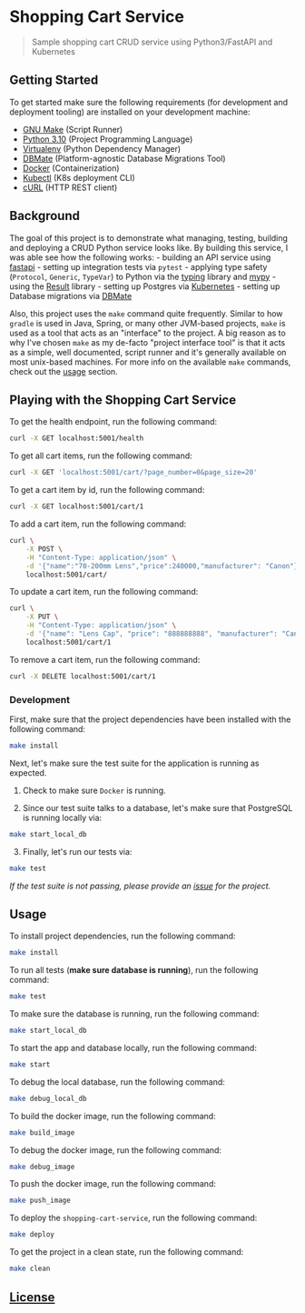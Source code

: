 # Shopping Cart Service

> Sample shopping cart CRUD service using Python3/FastAPI and Kubernetes

## Getting Started

To get started make sure the following requirements (for development and deployment tooling) are installed on your development machine:

- [GNU Make](https://www.gnu.org/software/make) (Script Runner)
- [Python 3.10](https://www.python.org/downloads/) (Project Programming Language)
- [Virtualenv](https://virtualenv.pypa.io/en/latest/) (Python Dependency Manager)
- [DBMate](https://github.com/amacneil/dbmate) (Platform-agnostic Database Migrations Tool)
- [Docker](https://hub.docker.com/) (Containerization)
- [Kubectl](https://kubernetes.io/docs/tasks/tools/install-kubectl/) (K8s deployment CLI)
- [cURL](https://curl.haxx.se/) (HTTP REST client)

## Background

The goal of this project is to demonstrate what managing, testing, building and deploying a CRUD Python service looks like. By building this service, I was able see how the following works:
    - building an API service using [fastapi](https://fastapi.tiangolo.com/)
    - setting up integration tests via `pytest`
    - applying type safety (`Protocol`, `Generic`, `TypeVar`) to Python via the [typing](https://docs.python.org/3/library/typing.html) library and [mypy](http://www.mypy-lang.org/)
    - using the [Result](https://github.com/rustedpy/result) library
    - setting up Postgres via [Kubernetes](https://docs.docker.com/compose/)
    - setting up Database migrations via [DBMate](https://github.com/amacneil/dbmate)

Also, this project uses the `make` command quite frequently. Similar to how `gradle` is used in Java, Spring, or many other JVM-based projects, `make` is used as a tool that acts as an "interface" to the project. A big reason as to why I've chosen `make` as my de-facto "project interface tool" is that it acts as a simple, well documented, script runner and it's generally available on most unix-based machines. For more info on the available `make` commands, check out the [usage](https://github.com/tjmaynes/shopping-cart-service#usage) section. 

## Playing with the Shopping Cart Service

To get the health endpoint, run the following command:
```bash
curl -X GET localhost:5001/health
```

To get all cart items, run the following command:
```bash
curl -X GET 'localhost:5001/cart/?page_number=0&page_size=20'
```

To get a cart item by id, run the following command:
```bash
curl -X GET localhost:5001/cart/1
```

To add a cart item, run the following command:
```bash
curl \
    -X POST \
    -H "Content-Type: application/json" \
    -d '{"name":"70-200mm Lens","price":240000,"manufacturer": "Canon"}' \
    localhost:5001/cart/
```

To update a cart item, run the following command:
```bash
curl \
    -X PUT \
    -H "Content-Type: application/json" \
    -d '{"name": "Lens Cap", "price": "888888888", "manufacturer": "Canon"}' \
    localhost:5001/cart/1
```

To remove a cart item, run the following command:
```bash
curl -X DELETE localhost:5001/cart/1
```

### Development
First, make sure that the project dependencies have been installed with the following command:
```bash
make install
```

Next, let's make sure the test suite for the application is running as expected.

1. Check to make sure `Docker` is running.

2. Since our test suite talks to a database, let's make sure that PostgreSQL is running locally via:
```bash
make start_local_db
```

3. Finally, let's run our tests via:
```bash
make test
```

*If the test suite is not passing, please provide an [issue](https://github.com/tjmaynes/shopping-cart-service/issues) for the project.*

## Usage
To install project dependencies, run the following command:
```bash
make install
```

To run all tests (**make sure database is running**), run the following command:
```bash
make test
```

To make sure the database is running, run the following command:
```bash
make start_local_db
```

To start the app and database locally, run the following command:
```bash
make start
```

To debug the local database, run the following command:
```bash
make debug_local_db
```

To build the docker image, run the following command:
```bash
make build_image
```

To debug the docker image, run the following command:
```bash
make debug_image
```

To push the docker image, run the following command:
```bash
make push_image
```

To deploy the `shopping-cart-service`, run the following command:
```bash
make deploy
```

To get the project in a clean state, run the following command:
```bash
make clean
```

## [License](./LICENSE)
